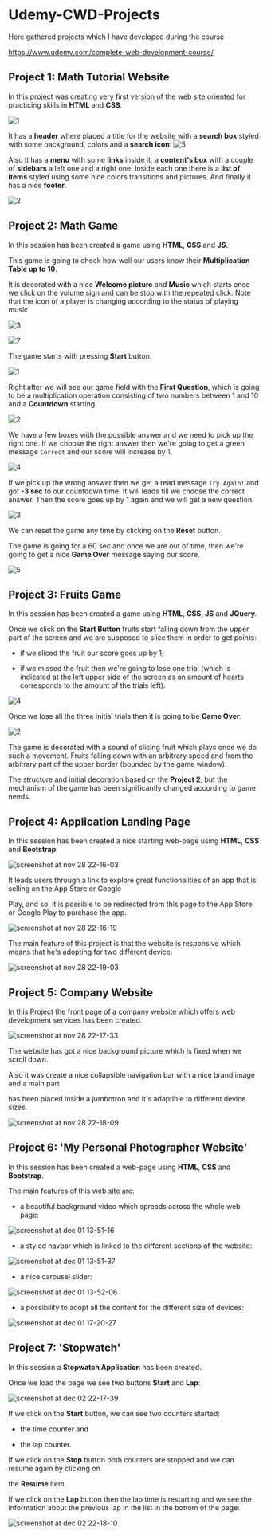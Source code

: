 # Udemy-CWD-Projects
Here gathered projects which I  have developed during the course 

https://www.udemy.com/complete-web-development-course/


## Project 1: Math Tutorial Website

In this project was creating very first version of the web site oriented for practicing skills in **HTML** and **CSS**.

![1](https://user-images.githubusercontent.com/28005338/48584601-77a4fe00-e92a-11e8-8c22-15397fe540fb.png)

It has a **header** where placed a title for the website with a **search box** styled with some background, colors and
a **search icon**:
![5](https://user-images.githubusercontent.com/28005338/48584620-8390c000-e92a-11e8-937f-d703f69ff7f4.png)

Also it has a **menu** with some **links** inside it, a **content's box** with a couple of **sidebars** a left one and a right one. Inside each one there is a **list of items** styled using some nice colors transitions and pictures. And finally it has a nice **footer**.

![2](https://user-images.githubusercontent.com/28005338/48584609-7e337580-e92a-11e8-9e1c-6850b571c419.png)



## Project 2: Math Game


In this session has been created a game using **HTML**,  **CSS** and  **JS**.

This game is going to check how well our users know their **Multiplication Table up to 10**.

It is decorated with a nice **Welcome picture** and **Music** which starts once we click on the volume sign and can be stop with the repeated click. Note that the icon of a player is changing according to the status of playing music.

![3](https://user-images.githubusercontent.com/28005338/48587134-59db9700-e932-11e8-9b18-5bebafea32ff.png)


![7](https://user-images.githubusercontent.com/28005338/48587137-5cd68780-e932-11e8-93d9-7b598e3db6d8.png)

The game starts with pressing **Start** button. 

![1](https://user-images.githubusercontent.com/28005338/48586431-37e11500-e930-11e8-9492-7b36bb133352.png)

Right after we will see our game field with the **First Question**, which is going to be a multiplication operation consisting of two numbers between 1 and 10 and a **Countdown** starting. 

![2](https://user-images.githubusercontent.com/28005338/48586459-4e876c00-e930-11e8-92d7-e12951c962ff.png)

We have a few boxes with the possible answer and we need to pick up the right one. If we choose the right answer then we're going to get a green message ``Correct`` and  our score will increase by 1. 

![4](https://user-images.githubusercontent.com/28005338/48586485-62cb6900-e930-11e8-8c89-cf228e92e676.png)

If we pick up the wrong answer then we get a read message ``Try Again!`` and got **-3 sec** to our countdown time. It will leads till we choose the correct answer. Then the score goes up by 1 again and we will get a new question.

![3](https://user-images.githubusercontent.com/28005338/48586836-5693db80-e931-11e8-8e3f-24fb506bf03a.png)

We can reset the game any time by clicking on the **Reset** button.

The game is going for a 60 sec and once we are out of time, then we're going to get a nice **Game Over** message saying our score.

![5](https://user-images.githubusercontent.com/28005338/48586521-7bd41a00-e930-11e8-91d5-1fc943819a9a.png)




## Project 3: Fruits Game


In this session has been created a game using **HTML**,  **CSS**,  **JS** and **JQuery**.


Once we click on the **Start Button** fruits start falling down from the upper part of the screen and we are
supposed to slice them in order to get points:

- if we sliced the fruit our score goes up by 1;

- if we missed the fruit then we're going to lose one trial (which is indicated at the left upper side of the screen as an amount of hearts corresponds to the amount of the trials left). 

![4](https://user-images.githubusercontent.com/28005338/49036385-e51d1e00-f1b7-11e8-8cfb-3fa0637b84ed.png)

Once we lose all the three initial trials then it is going to be **Game Over**.

![2](https://user-images.githubusercontent.com/28005338/49036436-0716a080-f1b8-11e8-897c-2213daa9a927.png)

The game is decorated with a sound of slicing fruit which plays once we do such a movement. Fruits falling down with an arbitrary speed and from the arbitrary part of the upper border (bounded by the game window).


The structure and initial decoration based on the **Project 2**, but the mechanism of the game has been significantly changed according to game needs.


## Project 4: Application Landing Page 

In this session has been created a nice starting web-page using **HTML**,  **CSS** and **Bootstrap**.

![screenshot at nov 28 22-16-03](https://user-images.githubusercontent.com/28005338/49183743-ee47ef80-f35d-11e8-8f9b-0d23d7f849b1.png)

It leads users through a link to explore great functionalities of an app that is selling on the App Store or Google

Play, and so, it is possible to be redirected from this page to the App Store or Google Play to purchase the app.

![screenshot at nov 28 22-16-19](https://user-images.githubusercontent.com/28005338/49183652-b771d980-f35d-11e8-9190-a98beea5a23c.png)

The main feature of this project is that the website is responsive which means that he's  adopting for two different device. 

![screenshot at nov 28 22-19-03](https://user-images.githubusercontent.com/28005338/49183658-bc368d80-f35d-11e8-95fd-df4ed8cf2220.png)

## Project 5: Company Website


In this Project the front page of a company website which offers web development services has been created.

![screenshot at nov 28 22-17-33](https://user-images.githubusercontent.com/28005338/49183820-28b18c80-f35e-11e8-8a18-fa1f9f4dab3b.png)

The website has got a nice background picture which is fixed when we scroll down.

Also it was create a nice collapsible navigation bar with a nice brand image and a main part

has been placed inside a jumbotron and it's adaptible to different device sizes.

![screenshot at nov 28 22-18-09](https://user-images.githubusercontent.com/28005338/49184208-12580080-f35f-11e8-9d1a-df06f29ab087.png)


## Project 6: 'My Personal Photographer Website'

In this session has been created a web-page using **HTML**,  **CSS** and **Bootstrap**.

The main features of this web site are:

- a beautiful background video which spreads across the whole web page:

![screenshot at dec 01 13-51-16](https://user-images.githubusercontent.com/28005338/49330326-2da85300-f58d-11e8-8b94-32ad5f123852.png)

- a styled navbar which is linked to the different sections of the website:

![screenshot at dec 01 13-51-37](https://user-images.githubusercontent.com/28005338/49330327-2ed98000-f58d-11e8-8781-ed97928cdbc6.png)

- a nice carousel slider:

![screenshot at dec 01 13-52-06](https://user-images.githubusercontent.com/28005338/49330329-30a34380-f58d-11e8-8d92-2beac8766d9f.png)

- a possibility to adopt all the content for the different size of devices:

![screenshot at dec 01 17-20-27](https://user-images.githubusercontent.com/28005338/49330347-7eb84700-f58d-11e8-8572-6e292babd5d4.png)





## Project 7: 'Stopwatch'
 
In this session a **Stopwatch Application** has been created.

Once we load the page we see two buttons **Start** and **Lap**:

![screenshot at dec 02 22-17-39](https://user-images.githubusercontent.com/28005338/49345094-480f2900-f680-11e8-988c-fb3044f4e44d.png)

If we click on the **Start** button, we can see two counters started:

- the time counter and 

- the lap counter.

If we click on the **Stop** button both counters are stopped and we can resume again by clicking on

the **Resume** item.

If we click on the **Lap** button then the lap time is restarting and 
we see the information about the previous lap in the list in the bottom of the page:

![screenshot at dec 02 22-18-10](https://user-images.githubusercontent.com/28005338/49345095-49d8ec80-f680-11e8-83bf-27c5a0b95dd8.png)




